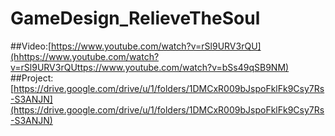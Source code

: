 # GameDesign_RelieveTheSoul

##Video:[https://www.youtube.com/watch?v=rSl9URV3rQU](hhttps://www.youtube.com/watch?v=rSl9URV3rQUttps://www.youtube.com/watch?v=bSs49qSB9NM)
##Project:[https://drive.google.com/drive/u/1/folders/1DMCxR009bJspoFklFk9Csy7Rs-S3ANJN](https://drive.google.com/drive/u/1/folders/1DMCxR009bJspoFklFk9Csy7Rs-S3ANJN)
